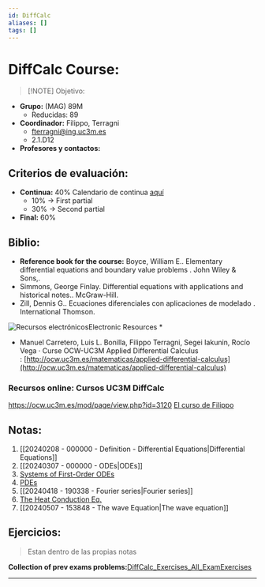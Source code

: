 ```yaml
---
id: DiffCalc
aliases: []
tags: []
---
```

# DiffCalc Course: 

> [!NOTE] Objetivo:
>  
+ **Grupo:** (MAG) 89M
	+ Reducidas: 89
+ **Coordinador:** Filippo, Terragni
	+ fterragni@ing.uc3m.es
	+ 2.1.D12
+ **Profesores y contactos:**

## Criterios de evaluación: 
+ **Continua:** 40%
  Calendario de continua [aquí](https://aulaglobal.uc4m.es/pluginfile.php/7435714/mod_resource/content/1/weekly_planning_2024-2025.pdf)
	+ 10% → First partial
	+ 30% → Second partial
+ **Final:** 60%

## Biblio:
- **Reference book for the course:**  Boyce, William E.. Elementary differential equations and boundary value problems . John Wiley & Sons,.
- Simmons, George Finlay. Differential equations with applications and historical notes.. McGraw-Hill.
- Zill, Dennis G.. Ecuaciones diferenciales con aplicaciones de modelado . International Thomson.

![Recursos electrónicos](https://aplicaciones.uc3m.es/cpa/web/imagenes/ARROBA.gif)Electronic Resources *

- Manuel Carretero, Luis L. Bonilla, Filippo Terragni, Segei Iakunin, Rocío Vega · Curse OCW-UC3M Applied Differential Calculus : [http://ocw.uc3m.es/matematicas/applied-differential-calculus](http://ocw.uc3m.es/matematicas/applied-differential-calculus)

### Recursos online: Cursos UC3M DiffCalc
https://ocw.uc3m.es/mod/page/view.php?id=3120
[El curso de Filippo](https://ocw.uc3m.es/mod/page/view.php?id=3076)
## Notas:
1. [[20240208 - 000000 - Definition - Differential Equations|Differential Equations]]
2. [[20240307 - 000000 - ODEs|ODEs]]
5. [Systems of First-Order ODEs](../../02%20-%20Atomic/Systems%20of%20First-Order%20ODEs.md)
6. [PDEs](../../02%20-%20Atomic/20240418%20-%20193416%20-%20Partial%20Differential%20Equations%20(PDEs).md)
7. [[20240418 - 190338 - Fourier series|Fourier series]]
9. [The Heat Conduction Eq.](../../02%20-%20Atomic/20240418%20-%20194138%20-%20The%20Heat%20Conduction%20Equation.md)
10. [[20240507 - 153848 - The wave Equation|The wave equation]]

## Ejercicios: 
> Estan dentro de las propias notas

**Collection of prev exams problems:**[DiffCalc_Exercises_All_ExamExercises](../00.References/DiffCalc_Exercises_All_ExamExercises.pdf)


---
